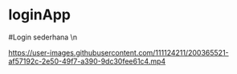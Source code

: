 # loginApp

#Login sederhana \n



https://user-images.githubusercontent.com/111124211/200365521-af57192c-2e50-49f7-a390-9dc30fee61c4.mp4

